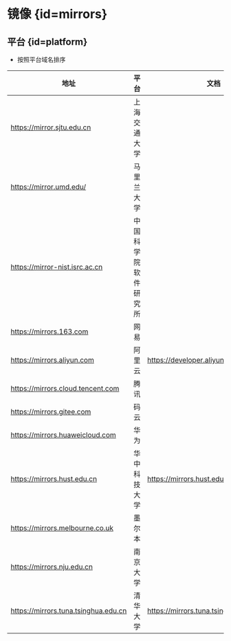 # 镜像 {id=mirrors}

## 平台 {id=platform}

- 按照平台域名排序

| 地址                                   | 平台         | 文档                                        |
|--------------------------------------|------------|-------------------------------------------|
| https://mirror.sjtu.edu.cn           | 上海交通大学     |                                           |
| https://mirror.umd.edu/              | 马里兰大学      |                                           |
| https://mirror-nist.isrc.ac.cn       | 中国科学院软件研究所 |                                           |
| https://mirrors.163.com              | 网易         |                                           |
| https://mirrors.aliyun.com           | 阿里云        | https://developer.aliyun.com/mirror/      |
| https://mirrors.cloud.tencent.com    | 腾讯         |                                           |
| https://mirrors.gitee.com            | 码云         |                                           |
| https://mirrors.huaweicloud.com      | 华为         |                                           |
| https://mirrors.hust.edu.cn          | 华中科技大学     | https://mirrors.hust.edu.cn/docs          |
| https://mirrors.melbourne.co.uk      | 墨尔本        |                                           |
| https://mirrors.nju.edu.cn           | 南京大学       |                                           |
| https://mirrors.tuna.tsinghua.edu.cn | 清华大学       | https://mirrors.tuna.tsinghua.edu.cn/help |

<style>

._blog_mirrors #platform ~ table:first-of-type tr th:nth-child(1), 
._blog_mirrors #platform ~ table:first-of-type tr td:nth-child(1) {
    min-width: 260px;
}

._blog_mirrors #platform ~ table:first-of-type tr th:nth-child(2), 
._blog_mirrors #platform ~ table:first-of-type tr td:nth-child(2) {
    min-width: 160px;
}

._blog_mirrors #platform ~ table:first-of-type tr th:nth-child(3), 
._blog_mirrors #platform ~ table:first-of-type tr td:nth-child(3) {
    min-width: 300px;
}

</style>